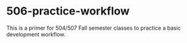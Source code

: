 # 506-practice-workflow
This is a primer for 504/507 Fall semester classes to practice a basic development workflow.
